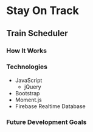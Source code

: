 # Stay On Track
## Train Scheduler

### How It Works

### Technologies
* JavaScript
  * jQuery
* Bootstrap
* Moment.js
* Firebase Realtime Database

### Future Development Goals
